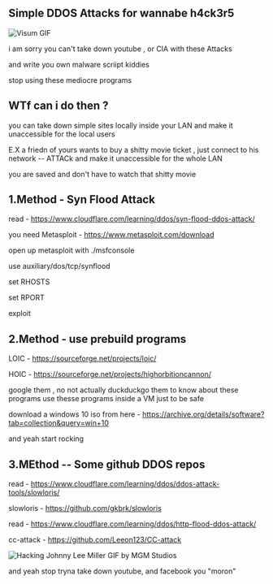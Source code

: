 
## Simple DDOS Attacks for wannabe h4ck3r5

![Visum GIF](https://github.com/eyeblech/5imp1e-DD0s/assets/78268197/a6458c3c-448f-4d38-89c7-dd429322ece5)



i am sorry you can't take down youtube , or CIA with these Attacks

and write you own malware scriipt kiddies 

stop using these mediocre programs 

## WTf can i do then ?

you can take down simple sites locally inside your LAN and make it unaccessible for the local users 

E.X   a friedn of yours wants to buy a shitty movie ticket , just connect to his network -- ATTACk and make it unaccessible for the whole LAN 

you are saved and don't have to watch that shitty movie

## 1.Method - Syn Flood Attack

read - https://www.cloudflare.com/learning/ddos/syn-flood-ddos-attack/

you need  Metasploit - https://www.metasploit.com/download

open up metasploit with ./msfconsole

use auxiliary/dos/tcp/synflood

set RHOSTS <website ip>

set RPORT <site port>

exploit 

## 2.Method - use prebuild programs 

LOIC - https://sourceforge.net/projects/loic/

HOIC - https://sourceforge.net/projects/highorbitioncannon/

google them , no not actually duckduckgo them to know about these programs use thesse programs inside a VM just to be safe 

download a windows 10 iso from here - https://archive.org/details/software?tab=collection&query=win+10

and yeah start rocking

## 3.MEthod -- Some github DDOS repos 

read - https://www.cloudflare.com/learning/ddos/ddos-attack-tools/slowloris/

slowloris - https://github.com/gkbrk/slowloris

read - https://www.cloudflare.com/learning/ddos/http-flood-ddos-attack/

cc-attack - https://github.com/Leeon123/CC-attack


![Hacking Johnny Lee Miller GIF by MGM Studios](https://github.com/eyeblech/5imp1e-DD0s/assets/78268197/3c1c3a6a-8f55-40e5-90ff-a9c0279b998f)


and yeah stop tryna take down youtube, and facebook you "moron"







